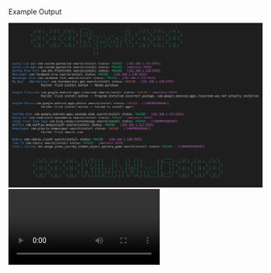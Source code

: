 Example Output

<img src="https://raw.githubusercontent.com/killuhwhale/appium/main/src/images/readme/demo_output.png?sanitize=true&raw=true" />
<video src="https://drive.google.com/open?id=1kztEqXsqcLiEa24NN3vr3_ddeH0D0re4&authuser=0&usp=drive_link" />


Prep work for Chromebook:
- DUT
    - Install Accounts for testing.
- Host device
    - Refer to documentation


# Need to test on Chromebook
Need to understand if devices will have preinstalled accounts
    - Need accounts like testminnie001@gmail.com logged into device

Problems:
    - Figure out a strategy/ design for loggin into apps w/ a variety of accounts.

    Store Packages with accounts.

    APP_CREDS = {
        package_name: {
            strat: ['inputFields' | 'GoogleAuthText' | 'GoogleAuthOCR' | "FBAuthText" | "FBAuthOCR" ],
            accounts: [['email/username/phonenumber', 'password'], [], ...]
            auth_accounts_text: ['email text'] # This should work for Google, they show Rows with Profile Icon & Email, not exactly sure for FaceBook.
            auth_accounts_OCR: [ '/path/to/account_icon.png']
        },
        com.roblox: {
            strat: ['inputFields'],
            accounts: [['testminnie001@gmail.com', 'testminnie123'],]
            auth_accounts_text: []
            auth_accounts_OCR: []
        },
        com.netflix: {
            strat: ['Google Auth text'],
            accounts: []
            auth_accounts_text: ['testminnie001@gmail.com']
            auth_accounts_OCR: []
        }
        com.anothaone: {
            strat: ['Google Auth OCR'],
            accounts: []
            auth_accounts_text: []
            auth_accounts_OCR: ['/path/to/profile-icon.png']
        }
    }


    # For each app we will know the stratgeyt to use.
    We can then build multiple handle_login() flows to handle each strategy.
        - We already need to build something to login, so we already need to map accounts to apps for login.
            - No way around that
            -
        - For each app we decide to user input fields or SSO Auth from Google or FaceBook

        - For input field login:
            - We need a set of email/password strings to use for each app
        - For SSO:
            - In order to click the right account
            - We need a string or an icon to search the screen for.
                - String: email to use OCR to find location on screen.
                - Icon: image of account icon to find.








    - com.google.android.contacts
        - wont uninstall
            Makes the beginning uninstall check take a long time


TODO:

Features/ Optimizations:
- Get size of an app to anticipate download time



# NOTES

# https://github.com/appium/appium-uiautomator2-driver#driverserver
#   - appium:skipServerInstallation => Improve startup speed if we know UIAutomator is already installed...

# TODO
# Need to identify each device so we can use the correct commands
# So far Pixel 2 and Chromebook Coachz have different View Names
#   - Chromebooks views are obfuscated
# We can use this to get deviceInfo
# https://github.com/appium/appium-uiautomator2-driver#mobile-deviceinfo
# self.driver.execute_script("mobile: scroll", {'direction': 'down'})
# self.driver.execute_script("mobile: acceptAlert", {'buttonLabel': 'Accept'})
# self.driver.execute_script("mobile: dismissAlert", {'buttonLabel': 'Dismiss'})
# self.driver.execute_script("mobile: deviceInfo", {})

# self.driver.execute_script("mobile: activateApp", {appId: "my.app.id"})
    # Activates the given application or launches it if necessary. The action literally simulates clicking the corresponding application icon on the dashboard.

# self.driver.execute_script("mobile: changePermissions", {
#                                   permissions: 'all',
#                                   appPackage: '',
#                                   action: 'allow',
# })
#  mobile:

